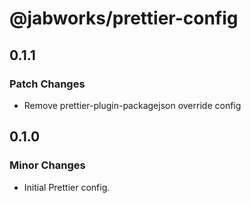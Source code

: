 # @jabworks/prettier-config

## 0.1.1

### Patch Changes

- Remove prettier-plugin-packagejson override config

## 0.1.0

### Minor Changes

- Initial Prettier config.
